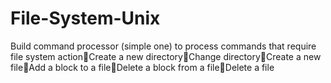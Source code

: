 # File-System-Unix
Build command processor (simple one) to process commands that require file system actionCreate a new directoryChange directoryCreate a new fileAdd a block to a fileDelete a block from a fileDelete a file
